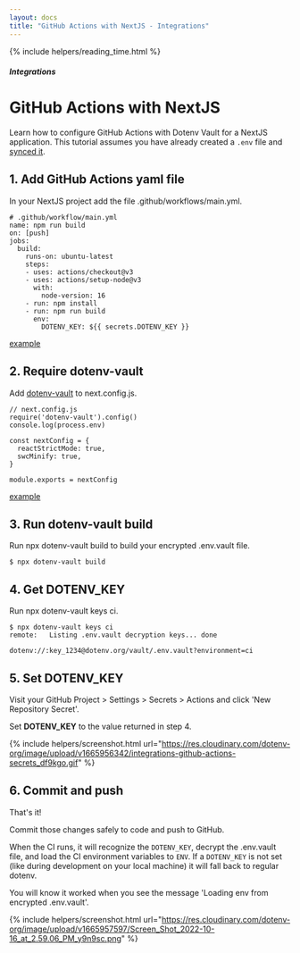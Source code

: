 ```yaml
---
layout: docs
title: "GitHub Actions with NextJS - Integrations"
---
```


{% include helpers/reading_time.html %}

##### Integrations

# GitHub Actions with NextJS

Learn how to configure GitHub Actions with Dotenv Vault for a NextJS application. This tutorial assumes you have already created a `.env` file and [synced it](/docs/tutorials/sync).

## 1. Add GitHub Actions yaml file

In your NextJS project add the file .github/workflows/main.yml.

```
# .github/workflow/main.yml
name: npm run build
on: [push]
jobs:
  build:
    runs-on: ubuntu-latest
    steps:
    - uses: actions/checkout@v3
    - uses: actions/setup-node@v3
      with:
        node-version: 16
    - run: npm install
    - run: npm run build
      env:
        DOTENV_KEY: ${{ secrets.DOTENV_KEY }}
```

[example](https://github.com/dotenv-org/integration-example-github-actions-nextjs/blob/master/.github/workflows/main.yml)

## 2. Require dotenv-vault

Add [dotenv-vault](https://github.com/dotenv-org/dotenv-vault) to next.config.js.

```
// next.config.js
require('dotenv-vault').config()
console.log(process.env)

const nextConfig = {
  reactStrictMode: true,
  swcMinify: true,
}

module.exports = nextConfig
```

[example](https://github.com/dotenv-org/integration-example-github-actions-nextjs/blob/master/next.config.js#L2)

## 3. Run dotenv-vault build

Run npx dotenv-vault build to build your encrypted .env.vault file.

```
$ npx dotenv-vault build
```

## 4. Get DOTENV_KEY

Run npx dotenv-vault keys ci.

```
$ npx dotenv-vault keys ci
remote:   Listing .env.vault decryption keys... done

dotenv://:key_1234@dotenv.org/vault/.env.vault?environment=ci
```

## 5. Set DOTENV_KEY

Visit your GitHub Project > Settings > Secrets > Actions and click 'New Repository Secret'.

Set **DOTENV_KEY** to the value returned in step 4.

{% include helpers/screenshot.html url="https://res.cloudinary.com/dotenv-org/image/upload/v1665956342/integrations-github-actions-secrets_df9kgo.gif" %}

## 6. Commit and push

That's it! 

Commit those changes safely to code and push to GitHub.

When the CI runs, it will recognize the `DOTENV_KEY`, decrypt the .env.vault file, and load the CI environment variables to `ENV`. If a `DOTENV_KEY` is not set (like during development on your local machine) it will fall back to regular dotenv.

You will know it worked when you see the message 'Loading env from encrypted .env.vault'.

{% include helpers/screenshot.html url="https://res.cloudinary.com/dotenv-org/image/upload/v1665957597/Screen_Shot_2022-10-16_at_2.59.06_PM_y9n9sc.png" %}
